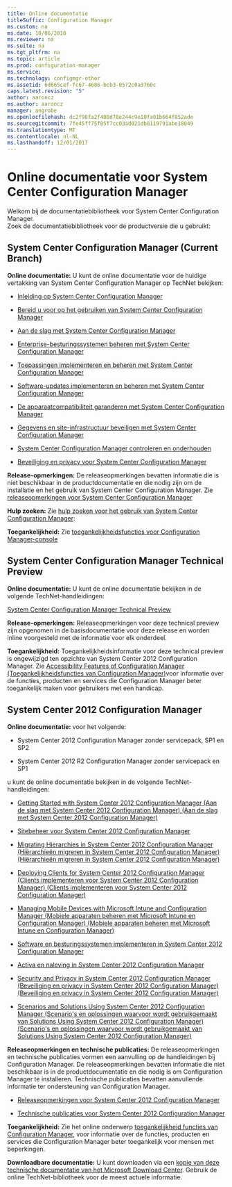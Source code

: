 ```yaml
---
title: Online documentatie
titleSuffix: Configuration Manager
ms.custom: na
ms.date: 10/06/2016
ms.reviewer: na
ms.suite: na
ms.tgt_pltfrm: na
ms.topic: article
ms.prod: configuration-manager
ms.service: 
ms.technology: configmgr-other
ms.assetid: 6d665cef-fc67-4686-bcb3-0572c0a3760c
caps.latest.revision: "5"
author: aaroncz
ms.author: aaroncz
manager: angrobe
ms.openlocfilehash: dc2f98fa2f400d78e244c9e10fa01b664f852ade
ms.sourcegitcommit: 7fe45ff75f05f7cc03ad021db8119791abe18049
ms.translationtype: MT
ms.contentlocale: nl-NL
ms.lasthandoff: 12/01/2017
---
```

# <a name="online-documentation-for-system-center-configuration-manager"></a>Online documentatie voor System Center Configuration Manager


Welkom bij de documentatiebibliotheek voor System Center Configuration Manager.  
Zoek de documentatiebibliotheek voor de productversie die u gebruikt:  

## <a name="system-center-configuration-manager-current-branch"></a>System Center Configuration Manager (Current Branch)  
**Online documentatie:** U kunt de online documentatie voor de huidige vertakking van System Center Configuration Manager op TechNet bekijken:  

-   [Inleiding op System Center Configuration Manager](https://technet.microsoft.com/library/mt622715.aspx)  

-   [Bereid u voor op het gebruiken van System Center Configuration Manager](https://technet.microsoft.com/library/mt608540.aspx)  

-   [Aan de slag met System Center Configuration Manager](https://technet.microsoft.com/library/mt608544.aspx)  

-   [Enterprise-besturingssystemen beheren met System Center Configuration Manager](https://technet.microsoft.com/library/mt627933.aspx)  

-   [Toepassingen implementeren en beheren met System Center Configuration Manager](https://technet.microsoft.com/library/mt627959.aspx)  

-   [Software-updates implementeren en beheren met System Center Configuration Manager](https://technet.microsoft.com/library/mt634340.aspx)  

-   [De apparaatcompatibiliteit garanderen met System Center Configuration Manager](https://technet.microsoft.com/library/mt595717.aspx)  

-   [Gegevens en site-infrastructuur beveiligen met System Center Configuration Manager](https://technet.microsoft.com/library/mt613161.aspx)  

-   [System Center Configuration Manager controleren en onderhouden](https://technet.microsoft.com/library/mt612855.aspx)  

-   [Beveiliging en privacy voor System Center Configuration Manager](https://technet.microsoft.com/library/mt622694.aspx)  

**Release-opmerkingen:** De releaseopmerkingen bevatten informatie die is niet beschikbaar in de productdocumentatie en die nodig zijn om de installatie en het gebruik van System Center Configuration Manager. Zie [releaseopmerkingen voor System Center Configuration Manager](https://technet.microsoft.com/library/mt592024.aspx)  

**Hulp zoeken:** Zie [hulp zoeken voor het gebruik van System Center Configuration Manager](https://technet.microsoft.com/library/mt628521.aspx):  

**Toegankelijkheid:** Zie [toegankelijkheidsfuncties voor Configuration Manager-console](https://technet.microsoft.com/library/mt628521.aspx)  


## <a name="system-center-configuration-manager-technical-preview"></a>System Center Configuration Manager Technical Preview  
**Online documentatie:** U kunt de online documentatie bekijken in de volgende TechNet-handleidingen:  

 [System Center Configuration Manager Technical Preview](https://go.microsoft.com/fwlink/p/?LinkId=534001)  

**Release-opmerkingen:** Releaseopmerkingen voor deze technical preview zijn opgenomen in de basisdocumentatie voor deze release en worden inline voorgesteld met de informatie voor elk onderdeel.  

**Toegankelijkheid:** Toegankelijkheidsinformatie voor deze technical preview is ongewijzigd ten opzichte van System Center 2012 Configuration Manager. Zie [Accessibility Features of Configuration Manager (Toegankelijkheidsfuncties van Configuration Manager)](http://go.microsoft.com/fwlink/p/?LinkId=258586)voor informatie over de functies, producten en services die Configuration Manager beter toegankelijk maken voor gebruikers met een handicap.  

## <a name="system-center-2012-configuration-manager"></a>System Center 2012 Configuration Manager  
**Online documentatie:** voor het volgende:  

-   System Center 2012 Configuration Manager zonder servicepack, SP1 en SP2  

-   System Center 2012 R2 Configuration Manager zonder servicepack en SP1  

u kunt de online documentatie bekijken in de volgende TechNet-handleidingen:  

-   [Getting Started with System Center 2012 Configuration Manager (Aan de slag met System Center 2012 Configuration Manager) (Aan de slag met System Center 2012 Configuration Manager)](https://go.microsoft.com/fwlink/p/?LinkId=210632)  

-   [Sitebeheer voor System Center 2012 Configuration Manager](https://go.microsoft.com/fwlink/p/?LinkId=210636)  

-   [Migrating Hierarchies in System Center 2012 Configuration Manager (Hiërarchieën migreren in System Center 2012 Configuration Manager) (Hiërarchieën migreren in System Center 2012 Configuration Manager)](https://go.microsoft.com/fwlink/p/?LinkId=210645)  

-   [Deploying Clients for System Center 2012 Configuration Manager (Clients implementeren voor System Center 2012 Configuration Manager) (Clients implementeren voor System Center 2012 Configuration Manager)](https://go.microsoft.com/fwlink/p/?LinkId=210638)  

-   [Managing Mobile Devices with Microsoft Intune and Configuration Manager (Mobiele apparaten beheren met Microsoft Intune en Configuration Manager) (Mobiele apparaten beheren met Microsoft Intune en Configuration Manager)](https://go.microsoft.com/fwlink/?LinkId=529959)  

-   [Software en besturingssystemen implementeren in System Center 2012 Configuration Manager](https://go.microsoft.com/fwlink/p/?LinkId=210635)  

-   [Activa en naleving in System Center 2012 Configuration Manager](https://go.microsoft.com/fwlink/p/?LinkId=210639)  

-   [Security and Privacy in System Center 2012 Configuration Manager (Beveiliging en privacy in System Center 2012 Configuration Manager) (Beveiliging en privacy in System Center 2012 Configuration Manager)](https://go.microsoft.com/fwlink/p/?LinkId=210640)  

-   [Scenarios and Solutions Using System Center 2012 Configuration Manager (Scenario's en oplossingen waarvoor wordt gebruikgemaakt van Solutions Using System Center 2012 Configuration Manager) (Scenario's en oplossingen waarvoor wordt gebruikgemaakt van Solutions Using System Center 2012 Configuration Manager)](https://go.microsoft.com/fwlink/p/?LinkId=290889)  

 **Releaseopmerkingen en technische publicaties:** De releaseopmerkingen en technische publicaties vormen een aanvulling op de handleidingen bij Configuration Manager. De releaseopmerkingen bevatten informatie die niet beschikbaar is in de productdocumentatie en die nodig is om Configuration Manager te installeren. Technische publicaties bevatten aanvullende informatie ter ondersteuning van Configuration Manager.  

-   [Releaseopmerkingen voor System Center 2012 Configuration Manager](http://go.microsoft.com/fwlink/?LinkId=529437)  

-   [Technische publicaties voor System Center 2012 Configuration Manager](http://go.microsoft.com/fwlink/p/?LinkId=261032)  

**Toegankelijkheid:** Zie het online onderwerp [toegankelijkheid functies van Configuration Manager](http://go.microsoft.com/fwlink/p/?LinkId=258586), voor informatie over de functies, producten en services die Configuration Manager beter toegankelijk voor mensen met beperkingen.  

**Downloadbare documentatie:** U kunt downloaden via een [kopie van deze technische documentatie van het Microsoft Download Center](http://go.microsoft.com/fwlink/?LinkId=253643). Gebruik de online TechNet-bibliotheek voor de meest actuele informatie.
